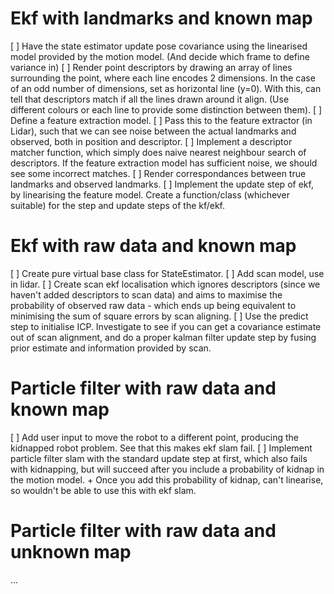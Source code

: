 
# Ekf with landmarks and known map

[ ] Have the state estimator update pose covariance using the linearised
    model provided by the motion model.
    (And decide which frame to define variance in)
[ ] Render point descriptors by drawing an array of lines surrounding
    the point, where each line encodes 2 dimensions.
    In the case of an odd number of dimensions, set as horizontal line (y=0).
    With this, can tell that descriptors match if all the lines drawn around
    it align.
    (Use different colours or each line to provide some distinction between
     them).
[ ] Define a feature extraction model.
[ ] Pass this to the feature extractor (in Lidar), such that we can see
    noise between the actual landmarks and observed, both in position and
    descriptor.
[ ] Implement a descriptor matcher function, which simply does naive nearest
    neighbour search of descriptors. If the feature extraction model has
    sufficient noise, we should see some incorrect matches.
[ ] Render correspondances between true landmarks and observed landmarks.
[ ] Implement the update step of ekf, by linearising the feature model.
    Create a function/class (whichever suitable) for the step and update
    steps of the kf/ekf.
    
# Ekf with raw data and known map

[ ] Create pure virtual base class for StateEstimator.
[ ] Add scan model, use in lidar.
[ ] Create scan ekf localisation which ignores descriptors (since we haven't
    added descriptors to scan data) and aims to maximise the probability of
    observed raw data - which ends up being equivalent to minimising the
    sum of square errors by scan aligning.
[ ] Use the predict step to initialise ICP. Investigate to see if you can
    get a covariance estimate out of scan alignment, and do a proper kalman
    filter update step by fusing prior estimate and information provided by
    scan.
    
# Particle filter with raw data and known map

[ ] Add user input to move the robot to a different point, producing
    the kidnapped robot problem. See that this makes ekf slam fail.
[ ] Implement particle filter slam with the standard update step at first,
    which also fails with kidnapping, but will succeed after you include
    a probability of kidnap in the motion model.
    + Once you add this probability of kidnap, can't linearise, so
      wouldn't be able to use this with ekf slam.

# Particle filter with raw data and unknown map

...
